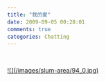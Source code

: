 ```yaml
---
title: "我的愛"
date: 2009-09-05 00:28:01
comments: true
categories: Chatting
---
```

<p>&nbsp;</p><p><a href="http://9.blog.xuite.net/9/a/8/f/10971305/blog_112520/txt/26553713/0.jpg">![](/images/slum-area/94_0.jpg)</a><br /><br /></p>
